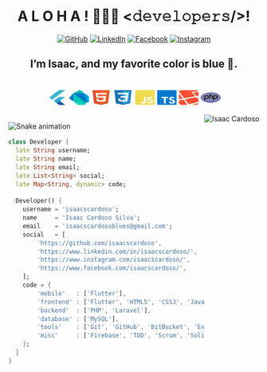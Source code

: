 <div>
  <h1 align="center">
    A L O H A ! 🙋🏾‍♂️ <𝚍𝚎𝚟𝚎𝚕𝚘𝚙𝚎𝚛𝚜/>! 
    <!-- <img src="https://github.com/ABSphreak/ABSphreak/blob/master/gifs/Hi.gif?raw=true" width="30px"> -->
  </h1>
</div>

<p align="center">
  <!-- <a href="https://steamcommunity.com/profiles/76561198147567190/"><img src="https://img.icons8.com/bubbles/50/000000/steam.png" alt="Steam"></a> -->
  <a href="https://github.com/isaacscardoso/"><img src="https://img.icons8.com/bubbles/70/000000/github.png" alt="GitHub"/></a>
  <a href="https://www.facebook.com/isaacscardoso/"><img src="https://img.icons8.com/bubbles/70/000000/linkedin.png" alt="LinkedIn"></a>
  <a href="https://www.facebook.com/isaacscardoso/"><img src="https://img.icons8.com/bubbles/70/000000/facebook-circled.png" alt="Facebook"></a>
  <a href="https://www.instagram.com/isaacscardoso"><img src="https://img.icons8.com/bubbles/70/000000/instagram-new--v2.png" alt="Instagram"></a>
</p>

<h2 align="center">
   I’m Isaac, and my favorite color is blue 💙.
</h2>

<!--
<div align="center">
  <a href="https://github.com/isaacscardoso"/>
  <img height="180em" src="https://github-readme-stats.vercel.app/api?username=isaacscardoso&show_icons=true&theme=dracula&include_all_commits=true&count_private=true"/>
  <img height="180em" src="https://github-readme-stats.vercel.app/api/top-langs/?username=isaacscardoso&layout=compact&langs_count=7&theme=dracula"/>
</div>
-->

<div style="display: inline_block" align="center"><br>
  <img align="center" alt="Flutter" height="30" width="40" src="https://raw.githubusercontent.com/devicons/devicon/master/icons/flutter/flutter-original.svg">
  <img align="center" alt="Dart" height="30" width="40" src="https://raw.githubusercontent.com/devicons/devicon/master/icons/dart/dart-original.svg">
  <img align="center" alt="HTML5" height="30" width="40" src="https://raw.githubusercontent.com/devicons/devicon/master/icons/html5/html5-original.svg">
  <img align="center" alt="CSS3" height="30" width="40" src="https://raw.githubusercontent.com/devicons/devicon/master/icons/css3/css3-original.svg">
  <img align="center" alt="JavaScript" height="30" width="40" src="https://raw.githubusercontent.com/devicons/devicon/master/icons/javascript/javascript-plain.svg">
  <img align="center" alt="TypeScript" height="30" width="40" src="https://raw.githubusercontent.com/devicons/devicon/master/icons/typescript/typescript-plain.svg">
  <img align="center" alt="Laravel" height="30" width="40" src="https://raw.githubusercontent.com/devicons/devicon/master/icons/laravel/laravel-plain.svg">
  <img align="center" alt="PHP" height="40" width="40" src="https://raw.githubusercontent.com/devicons/devicon/master/icons/php/php-original.svg">
	
  <a target="_blank" href="https://g.dev/isaacscardoso"><img align="right" alt="Isaac Cardoso" height="120" src="https://user-images.githubusercontent.com/88048363/206332775-5d2afc3b-bea0-4567-949d-fbd0a470eb1a.jpg"></a>
</div>

  ##
  
  ![Snake animation](https://user-images.githubusercontent.com/88048363/182762199-2288a5b2-74dc-4335-a832-0cbead537797.svg)

```dart
class Developer {
  late String username;
  late String name;
  late String email;
  late List<String> social;
  late Map<String, dynamic> code;
  
  Developer() {
    username = 'isaacscardoso';
    name     = 'Isaac Cardoso Silva';
    email    = 'isaacscardosoblues@gmail.com';
    social   = [
	    'https://github.com/isaacscardoso',	
	    'https://www.linkedin.com/in/isaacscardoso/',	
	    'https://www.instagram.com/isaacscardoso/',
	    'https://www.facebook.com/isaacscardoso/',
    ];
    code = {
        'mobile'   : ['Flutter'],
        'frontend' : ['Flutter', 'HTML5', 'CSS3', 'JavaScript', 'TypeScript'],
        'backend'  : ['PHP', 'Laravel'],
        'database' : ['MySQL'],
        'tools'    : ['Git', 'GitHub', 'BitBucket', 'Excel', 'Notion'],
        'misc'     : ['Firebase', 'TDD', 'Scrum', 'Solid', 'Clean Architecture']
    };  
  }
}
```
